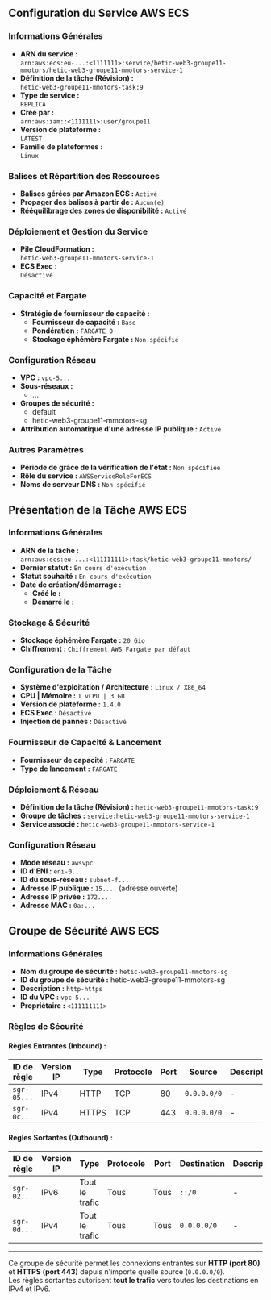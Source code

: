 ## **Configuration du Service AWS ECS**

### **Informations Générales**  
- **ARN du service :**  
  `arn:aws:ecs:eu-...:<1111111>:service/hetic-web3-groupe11-mmotors/hetic-web3-groupe11-mmotors-service-1`  
- **Définition de la tâche (Révision) :**  
  `hetic-web3-groupe11-mmotors-task:9`  
- **Type de service :**  
  `REPLICA`  
- **Créé par :**  
  `arn:aws:iam::<1111111>:user/groupe11`  
- **Version de plateforme :**  
  `LATEST`  
- **Famille de plateformes :**  
  `Linux`  

### **Balises et Répartition des Ressources**  
- **Balises gérées par Amazon ECS :** `Activé`  
- **Propager des balises à partir de :** `Aucun(e)`  
- **Rééquilibrage des zones de disponibilité :** `Activé`  

### **Déploiement et Gestion du Service**  
- **Pile CloudFormation :**  
  `hetic-web3-groupe11-mmotors-service-1`  
- **ECS Exec :**  
  `Désactivé`  

### **Capacité et Fargate**  
- **Stratégie de fournisseur de capacité :**  
  - **Fournisseur de capacité :** `Base`  
  - **Pondération :** `FARGATE 0`  
  - **Stockage éphémère Fargate :** `Non spécifié`  

### **Configuration Réseau**  
- **VPC :** `vpc-5...`  
- **Sous-réseaux :**  
  - ...
- **Groupes de sécurité :**  
  - default  
  - hetic-web3-groupe11-mmotors-sg
- **Attribution automatique d'une adresse IP publique :** `Activé`  

### **Autres Paramètres**  
- **Période de grâce de la vérification de l'état :** `Non spécifiée`  
- **Rôle du service :** `AWSServiceRoleForECS`  
- **Noms de serveur DNS :** `Non spécifié`  

## **Présentation de la Tâche AWS ECS**  

### **Informations Générales**  
- **ARN de la tâche :**  
  `arn:aws:ecs:eu-...:<111111111>:task/hetic-web3-groupe11-mmotors/`  
- **Dernier statut :** `En cours d'exécution`  
- **Statut souhaité :** `En cours d'exécution`  
- **Date de création/démarrage :**  
  - **Créé le :** 
  - **Démarré le :** 

### **Stockage & Sécurité**  
- **Stockage éphémère Fargate :** `20 Gio`  
- **Chiffrement :** `Chiffrement AWS Fargate par défaut`  

### **Configuration de la Tâche**  
- **Système d'exploitation / Architecture :** `Linux / X86_64`  
- **CPU | Mémoire :** `1 vCPU | 3 GB`  
- **Version de plateforme :** `1.4.0`  
- **ECS Exec :** `Désactivé`  
- **Injection de pannes :** `Désactivé`  

### **Fournisseur de Capacité & Lancement**  
- **Fournisseur de capacité :** `FARGATE`  
- **Type de lancement :** `FARGATE`  

### **Déploiement & Réseau**  
- **Définition de la tâche (Révision) :** `hetic-web3-groupe11-mmotors-task:9`  
- **Groupe de tâches :** `service:hetic-web3-groupe11-mmotors-service-1`  
- **Service associé :** `hetic-web3-groupe11-mmotors-service-1`  

### **Configuration Réseau**  
- **Mode réseau :** `awsvpc`  
- **ID d'ENI :** `eni-0...`  
- **ID du sous-réseau :** `subnet-f...`  
- **Adresse IP publique :** `15....` (adresse ouverte)  
- **Adresse IP privée :** `172....`  
- **Adresse MAC :** `0a:...`  

## **Groupe de Sécurité AWS ECS**  

### **Informations Générales**  
- **Nom du groupe de sécurité :** `hetic-web3-groupe11-mmotors-sg`  
- **ID du groupe de sécurité :** hetic-web3-groupe11-mmotors-sg 
- **Description :** `http-https`  
- **ID du VPC :** `vpc-5...`  
- **Propriétaire :** `<111111111>`  

### **Règles de Sécurité**  

#### **Règles Entrantes (Inbound) :**  
| ID de règle | Version IP | Type  | Protocole | Port | Source | Description |
|------------|-----------|------|----------|------|--------|-------------|
| `sgr-05...` | IPv4 | HTTP | TCP | 80 | `0.0.0.0/0` | - |
| `sgr-0c...` | IPv4 | HTTPS | TCP | 443 | `0.0.0.0/0` | - |

#### **Règles Sortantes (Outbound) :**  
| ID de règle | Version IP | Type  | Protocole | Port | Destination | Description |
|------------|-----------|------|----------|------|-------------|-------------|
| `sgr-02...` | IPv6 | Tout le trafic | Tous | Tous | `::/0` | - |
| `sgr-0d...` | IPv4 | Tout le trafic | Tous | Tous | `0.0.0.0/0` | - |

---

Ce groupe de sécurité permet les connexions entrantes sur **HTTP (port 80)** et **HTTPS (port 443)** depuis n'importe quelle source (`0.0.0.0/0`).  
Les règles sortantes autorisent **tout le trafic** vers toutes les destinations en IPv4 et IPv6.  
